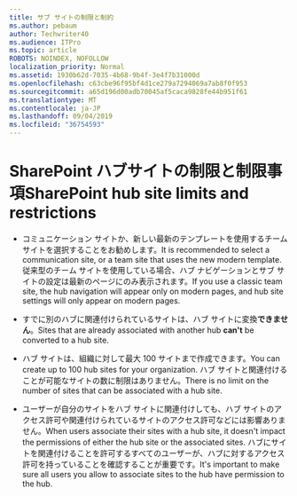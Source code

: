 ```yaml
---
title: サブ サイトの制限と制約
ms.author: pebaum
author: Techwriter40
ms.audience: ITPro
ms.topic: article
ROBOTS: NOINDEX, NOFOLLOW
localization_priority: Normal
ms.assetid: 1930b62d-7035-4b68-9b4f-3e4f7b31000d
ms.openlocfilehash: c63cbe96f95bf4d1ce279a7294069a7ab8f0f953
ms.sourcegitcommit: a65d196d00adb70045af5caca9828fe44b951f61
ms.translationtype: MT
ms.contentlocale: ja-JP
ms.lasthandoff: 09/04/2019
ms.locfileid: "36754593"
---
```

# <a name="sharepoint-hub-site-limits-and-restrictions"></a><span data-ttu-id="d0f67-102">SharePoint ハブサイトの制限と制限事項</span><span class="sxs-lookup"><span data-stu-id="d0f67-102">SharePoint hub site limits and restrictions</span></span>

- <span data-ttu-id="d0f67-103">コミュニケーション サイトか、新しい最新のテンプレートを使用するチーム サイトを選択することをお勧めします。</span><span class="sxs-lookup"><span data-stu-id="d0f67-103">It is recommended to select a communication site, or a team site that uses the new modern template.</span></span> <span data-ttu-id="d0f67-104">従来型のチーム サイトを使用している場合、ハブ ナビゲーションとサブ サイトの設定は最新のページにのみ表示されます。</span><span class="sxs-lookup"><span data-stu-id="d0f67-104">If you use a classic team site, the hub navigation will appear only on modern pages, and hub site settings will only appear on modern pages.</span></span>

- <span data-ttu-id="d0f67-105">すでに別のハブに関連付けられているサイトは、ハブ サイトに変換**できません**。</span><span class="sxs-lookup"><span data-stu-id="d0f67-105">Sites that are already associated with another hub **can't** be converted to a hub site.</span></span> 

- <span data-ttu-id="d0f67-106">ハブ サイトは、組織に対して最大 100 サイトまで作成できます。</span><span class="sxs-lookup"><span data-stu-id="d0f67-106">You can create up to 100 hub sites for your organization.</span></span> <span data-ttu-id="d0f67-107">ハブ サイトと関連付けることが可能なサイトの数に制限はありません。</span><span class="sxs-lookup"><span data-stu-id="d0f67-107">There is no limit on the number of sites that can be associated with a hub site.</span></span>

- <span data-ttu-id="d0f67-108">ユーザーが自分のサイトをハブ サイトに関連付けしても、ハブ サイトのアクセス許可や関連付けられているサイトのアクセス許可などには影響ありません。</span><span class="sxs-lookup"><span data-stu-id="d0f67-108">When users associate their sites with a hub site, it doesn't impact the permissions of either the hub site or the associated sites.</span></span> <span data-ttu-id="d0f67-109">ハブにサイトを関連付けることを許可するすべてのユーザーが、ハブに対するアクセス許可を持っていることを確認することが重要です。</span><span class="sxs-lookup"><span data-stu-id="d0f67-109">It's important to make sure all users you allow to associate sites to the hub have permission to the hub.</span></span>



